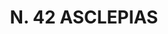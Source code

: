 ---
title: "N. 42 ASCLEPIAS"
plant-name: "N. 42"
plant-number: "042"
plant-xml: "/assets/xml/plant042.xml"
plant-img1: "/assets/img/plant042_verso.jpg"
plant-img2: "/assets/img/plant042.jpg"
plant-title: "N. 42 ASCLEPIAS"
plant-taxon-link: "http://www.worldfloraonline.org/taxon/wfo-0001102183"
plant-taxon-content: "[Marsdenia erecta (L.) R.Br.]"
layout: single-xml
---